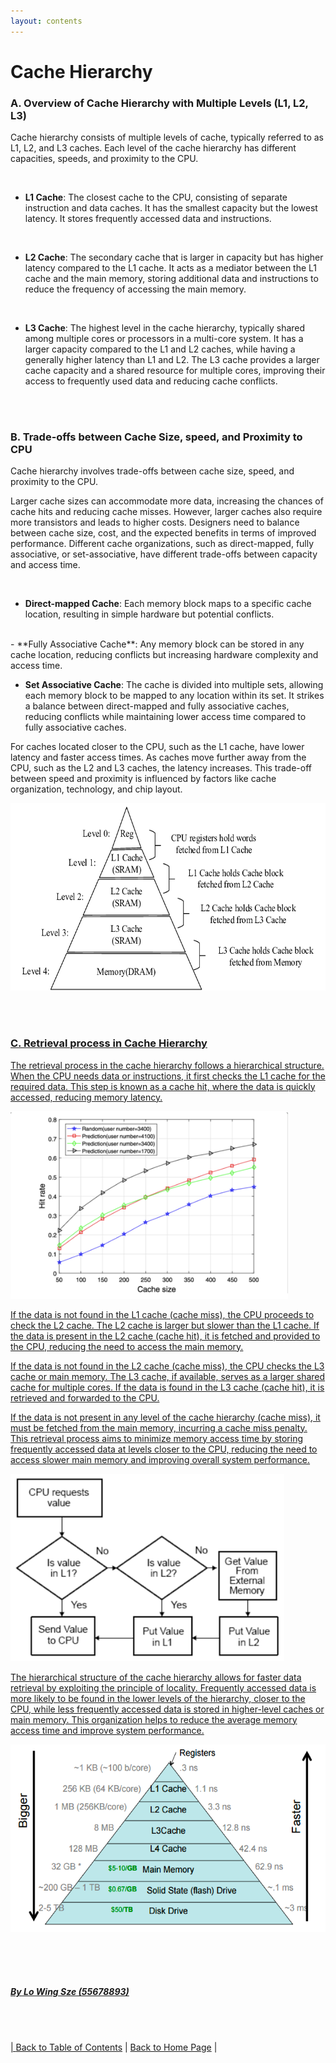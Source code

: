 ```yaml
---
layout: contents
---
```

# Cache Hierarchy


### A. Overview of Cache Hierarchy with Multiple Levels (L1, L2, L3)

Cache hierarchy consists of multiple levels of cache, typically referred to as L1, L2, and L3 caches. Each level of the cache hierarchy has different capacities, speeds, and proximity to the CPU. 

<br/>

- **L1 Cache**: The closest cache to the CPU, consisting of separate instruction and data caches. It has the smallest capacity but the lowest latency. It stores frequently accessed data and instructions. 

<br/>

- **L2 Cache**: The secondary cache that is larger in capacity but has higher latency compared to the L1 cache. It acts as a mediator between the L1 cache and the main memory, storing additional data and instructions to reduce the frequency of accessing the main memory. 

<br/>

- **L3 Cache**: The highest level in the cache hierarchy, typically shared among multiple cores or processors in a multi-core system. It has a larger capacity compared to the L1 and L2 caches, while having a generally higher latency than L1 and L2. The L3 cache provides a larger cache capacity and a shared resource for multiple cores, improving their access to frequently used data and reducing cache conflicts. 

<br/> <br/>

### B. Trade-offs between Cache Size, speed, and Proximity to CPU

Cache hierarchy involves trade-offs between cache size, speed, and proximity to the CPU.

Larger cache sizes can accommodate more data, increasing the chances of cache hits and reducing cache misses. However, larger caches also require more transistors and leads to higher costs. Designers need to balance between cache size, cost, and the expected benefits in terms of improved performance. Different cache organizations, such as direct-mapped, fully associative, or set-associative, have different trade-offs between capacity and access time.

<br/>

- **Direct-mapped Cache**: Each memory block maps to a specific cache location, resulting in simple hardware but potential conflicts.

<br/>
- **Fully Associative Cache**: Any memory block can be stored in any cache location, reducing conflicts but increasing hardware complexity and access time.

<br/>

- **Set Associative Cache**: The cache is divided into multiple sets, allowing each memory block to be mapped to any location within its set. It strikes a balance between direct-mapped and fully associative caches, reducing conflicts while maintaining lower access time compared to fully associative caches.

For caches located closer to the CPU, such as the L1 cache, have lower latency and faster access times. As caches move further away from the CPU, such as the L2 and L3 caches, the latency increases. This trade-off between speed and proximity is influenced by factors like cache organization, technology, and chip layout.

<a href="https://www.researchgate.net/figure/A-classical-three-level-cache-hierarchy_fig1_362707415"><img src="./media/P1.png" alt="Image" height=300>

<br/> <br/>

### C. Retrieval process in Cache Hierarchy

The retrieval process in the cache hierarchy follows a hierarchical structure. When the CPU needs data or instructions, it first checks the L1 cache for the required data. This step is known as a cache hit, where the data is quickly accessed, reducing memory latency.

<a href="https://www.researchgate.net/figure/Cache-hit-rate-versus-cache-size-of-the-BS_fig4_353908720"><img src="./media/P3.png" alt="Image" height=300>

If the data is not found in the L1 cache (cache miss), the CPU proceeds to check the L2 cache. The L2 cache is larger but slower than the L1 cache. If the data is present in the L2 cache (cache hit), it is fetched and provided to the CPU, reducing the need to access the main memory.

If the data is not found in the L2 cache (cache miss), the CPU checks the L3 cache or main memory. The L3 cache, if available, serves as a larger shared cache for multiple cores. If the data is found in the L3 cache (cache hit), it is retrieved and forwarded to the CPU.

If the data is not present in any level of the cache hierarchy (cache miss), it must be fetched from the main memory, incurring a cache miss penalty. This retrieval process aims to minimize memory access time by storing frequently accessed data at levels closer to the CPU, reducing the need to access slower main memory and improving overall system performance.

<a href="(https://www.edn.com/optimizing-for-cache-performance-part-1/)"><img src="./media/P4.png" alt="Image" height=300>

The hierarchical structure of the cache hierarchy allows for faster data retrieval by exploiting the principle of locality. Frequently accessed data is more likely to be found in the lower levels of the hierarchy, closer to the CPU, while less frequently accessed data is stored in higher-level caches or main memory. This organization helps to reduce the average memory access time and improve system performance.

<a href="https://www.alibabacloud.com/blog/the-mechanism-behind-measuring-cache-access-latency_599384"><img src="./media/P5.png" alt="Image" height=300>

<br/> <br/> <br/>
##### By Lo Wing Sze (55678893)
<br/> <br/>

| [Back to Table of Contents](../table_of_contents.md) | [Back to Home Page](../index.md) |


